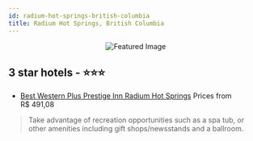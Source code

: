```yaml
---
id: radium-hot-springs-british-columbia
title: Radium Hot Springs, British Columbia
---
```


<center><img src="https://i.travelapi.com/hotels/1000000/570000/565100/565084/147427c4_z.jpg" alt="Featured Image" /></center>


##  3 star hotels - ⭐️⭐️⭐️

-    [Best Western Plus Prestige Inn Radium Hot Springs](https://us.hurb.com/hotels/radium-hot-springs/best-western-plus-prestige-inn-radium-hot-springs-JNP-JP289721?cmp=18055) Prices from R$ 491,08
   > Take advantage of recreation opportunities such as a spa tub, or other amenities including gift shops/newsstands and a ballroom.

